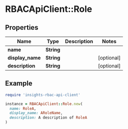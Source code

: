 # RBACApiClient::Role

## Properties

| Name | Type | Description | Notes |
| ---- | ---- | ----------- | ----- |
| **name** | **String** |  |  |
| **display_name** | **String** |  | [optional] |
| **description** | **String** |  | [optional] |

## Example

```ruby
require 'insights-rbac-api-client'

instance = RBACApiClient::Role.new(
  name: RoleA,
  display_name: ARoleName,
  description: A description of RoleA
)
```

